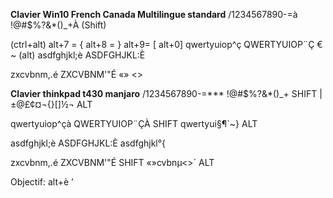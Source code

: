 **Clavier Win10 French Canada Multilingue standard**
/1234567890-=à
\!@#$%?&*()_+À (Shift)

(ctrl+alt)
alt+7 = {  alt+8 = }
alt+9= [  alt+0]
qwertyuiop^ç
QWERTYUIOP¨Ç
  €        ~ (alt)
asdfghjkl;è
ASDFGHJKL:È

zxcvbnm,.é
ZXCVBNM'"É
«»     <>

**Clavier thinkpad t430 manjaro**
/1234567890-=***
\!@#$%?&*()_+ SHIFT
|±@£¢¤¬{}[]½¬ ALT

qwertyuiop^çà
QWERTYUIOP¨ÇÀ SHIFT
qwertyui§¶`~} ALT

asdfghjkl;è
ASDFGHJKL:È
asdfghjkl°{

zxcvbnm,.é
ZXCVBNM'"É SHIFT
«»cvbnµ<>´  ALT





Objectif: 
alt+è ’
